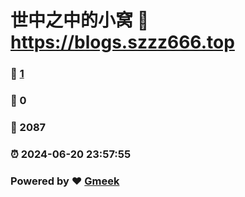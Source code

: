 # 世中之中的小窝 :link: https://blogs.szzz666.top 
### :page_facing_up: [1](https://blogs.szzz666.top/tag.html) 
### :speech_balloon: 0 
### :hibiscus: 2087 
### :alarm_clock: 2024-06-20 23:57:55 
### Powered by :heart: [Gmeek](https://github.com/Meekdai/Gmeek)
